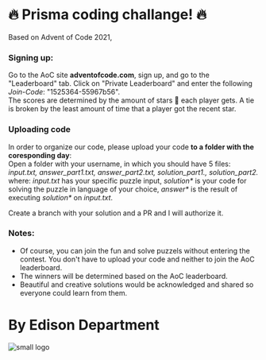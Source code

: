 # 🔥 Prisma coding challange! 🔥
Based on Advent of Code 2021,


### Signing up:
Go to the AoC site **adventofcode.com**, sign up, and go to the "Leaderboard" tab. Click on "Private Leaderboard" and enter the following _Join-Code_: "1525364-55967b56".  
The scores are determined by the amount of stars 🌟 each player gets. A tie is broken by the least amount of time that a player got the recent star.

### Uploading code
In order to organize our code, please upload your code **to a folder with the coresponding day**:  
Open a folder with your username, in which you should have 5 files:
_input.txt, answer_part1.txt, answer_part2.txt, solution_part1.*, solution_part2.*_ where: _input.txt_ has your specific puzzle input, _solution*_ is your code for solving the puzzle in language of your choice, _answer*_ is the result of executing _solution*_ on _input.txt_.  

Create a branch with your solution and a PR and I will authorize it.
### Notes:

* Of course, you can join the fun and solve puzzels without entering the contest. You don't have to upload your code and neither to join the AoC leaderboard.
* The winners will be determined based on the AoC leaderboard.
* Beautiful and creative solutions would be acknowledged and shared so everyone could learn from them. 





# By Edison Department
![small logo](https://user-images.githubusercontent.com/65134110/143536578-7f3eb78f-24ae-474e-a016-bed5f77e6bf5.png)
